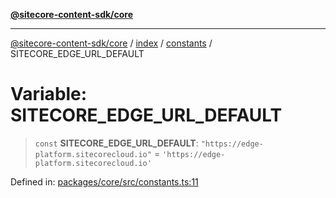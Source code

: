 [**@sitecore-content-sdk/core**](../../../../README.md)

***

[@sitecore-content-sdk/core](../../../../README.md) / [index](../../../README.md) / [constants](../README.md) / SITECORE\_EDGE\_URL\_DEFAULT

# Variable: SITECORE\_EDGE\_URL\_DEFAULT

> `const` **SITECORE\_EDGE\_URL\_DEFAULT**: `"https://edge-platform.sitecorecloud.io"` = `'https://edge-platform.sitecorecloud.io'`

Defined in: [packages/core/src/constants.ts:11](https://github.com/Sitecore/content-sdk/blob/8372963af6d72e215aef15561296762273d04314/packages/core/src/constants.ts#L11)
